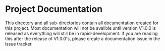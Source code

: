 # Project Documentation

This directory and all sub-directories contain all documentation created for this project. Most documentation will not be avalible until version V1.0.0 is released
as everything will still be in rapid-development. If you are reading this after the release of V1.0.0's, please create a documentation issue in the issue tracker.
